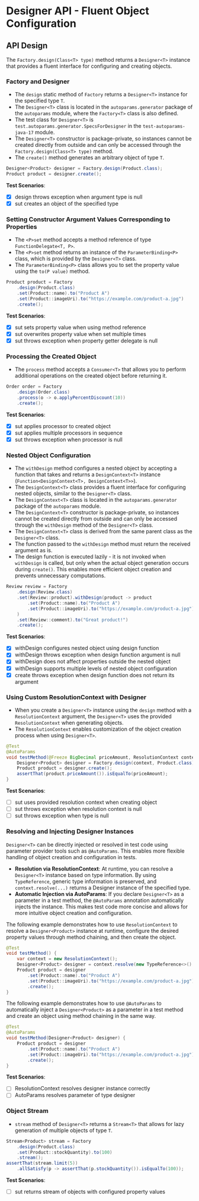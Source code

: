 # Designer API - Fluent Object Configuration

## API Design

The `Factory.design(Class<T> type)` method returns a `Designer<T>` instance that provides a fluent interface for configuring and creating objects.

### Factory and Designer<T>

- The `design` static method of `Factory` returns a `Designer<T>` instance for the specified type `T`.
- The `Designer<T>` class is located in the `autoparams.generator` package of the `autoparams` module, where the `Factory<T>` class is also defined.
- The test class for `Designer<T>` is `test.autoparams.generator.SpecsForDesigner` in the `test-autoparams-java-17` module.
- The `Designer<T>` constructor is package-private, so instances cannot be created directly from outside and can only be accessed through the `Factory.design(Class<T> type)` method.
- The `create()` method generates an arbitrary object of type `T`.

```java
Designer<Product> designer = Factory.design(Product.class);
Product product = designer.create();
```

**Test Scenarios**:

- [x] design throws exception when argument type is null
- [x] sut creates an object of the specified type

### Setting Constructor Argument Values Corresponding to Properties

- The `<P>set` method accepts a method reference of type `FunctionDelegate<T, P>`.
- The `<P>set` method returns an instance of the `ParameterBinding<P>` class, which is provided by the `Designer<T>` class.
- The `ParameterBinding<P>` class allows you to set the property value using the `to(P value)` method.

```java
Product product = Factory
    .design(Product.class)
    .set(Product::name).to("Product A")
    .set(Product::imageUri).to("https://example.com/product-a.jpg")
    .create();
```

**Test Scenarios**:

- [x] sut sets property value when using method reference
- [x] sut overwrites property value when set multiple times
- [x] sut throws exception when property getter delegate is null

### Processing the Created Object

- The `process` method accepts a `Consumer<T>` that allows you to perform additional operations on the created object before returning it.

```java
Order order = Factory
    .design(Order.class)
    .process(o -> o.applyPercentDiscount(10))
    .create();
```

**Test Scenarios**:

- [x] sut applies processor to created object
- [x] sut applies multiple processors in sequence
- [x] sut throws exception when processor is null

### Nested Object Configuration

- The `withDesign` method configures a nested object by accepting a function that takes and returns a `DesignContext<T>` instance (`Function<DesignContext<T>, DesignContext<T>>`).
- The `DesignContext<T>` class provides a fluent interface for configuring nested objects, similar to the `Designer<T>` class.
- The `DesignContext<T>` class is located in the `autoparams.generator` package of the `autoparams` module.
- The `DesignContext<T>` constructor is package-private, so instances cannot be created directly from outside and can only be accessed through the `withDesign` method of the `Designer<T>` class.
- The `DesignContext<T>` class is derived from the same parent class as the `Designer<T>` class.
- The function passed to the `withDesign` method must return the received argument as is.
- The design function is executed lazily - it is not invoked when `withDesign` is called, but only when the actual object generation occurs during `create()`. This enables more efficient object creation and prevents unnecessary computations.

```java
Review review = Factory
    .design(Review.class)
    .set(Review::product).withDesign(product -> product
        .set(Product::name).to("Product A")
        .set(Product::imageUri).to("https://example.com/product-a.jpg")
    )
    .set(Review::comment).to("Great product!")
    .create();
```

**Test Scenarios**:

- [x] withDesign configures nested object using design function
- [x] withDesign throws exception when design function argument is null
- [x] withDesign does not affect properties outside the nested object
- [x] withDesign supports multiple levels of nested object configuration
- [x] create throws exception when design function does not return its argument

### Using Custom ResolutionContext with Designer<T>

- When you create a `Designer<T>` instance using the `design` method with a `ResolutionContext` argument, the `Designer<T>` uses the provided `ResolutionContext` when generating objects.
- The `ResolutionContext` enables customization of the object creation process when using `Designer<T>`.

```java
@Test
@AutoParams
void testMethod(@Freeze BigDecimal priceAmount, ResolutionContext context) {
    Designer<Product> designer = Factory.design(context, Product.class);
    Product product = designer.create();
    assertThat(product.priceAmount()).isEqualTo(priceAmount);
}
```

**Test Scenarios**:

- [ ] sut uses provided resolution context when creating object
- [ ] sut throws exception when resolution context is null
- [ ] sut throws exception when type is null

### Resolving and Injecting Designer Instances

`Designer<T>` can be directly injected or resolved in test code using parameter provider tools such as `@AutoParams`. This enables more flexible handling of object creation and configuration in tests.

- **Resolution via ResolutionContext**: At runtime, you can resolve a `Designer<T>` instance based on type information. By using `TypeReference`, generic type information is preserved, and `context.resolve(...)` returns a Designer instance of the specified type.
- **Automatic Injection via AutoParams**: If you declare `Designer<T>` as a parameter in a test method, the `@AutoParams` annotation automatically injects the instance. This makes test code more concise and allows for more intuitive object creation and configuration.

The following example demonstrates how to use `ResolutionContext` to resolve a `Designer<Product>` instance at runtime, configure the desired property values through method chaining, and then create the object.

```java
@Test
void testMethod() {
    var context = new ResolutionContext();
    Designer<Product> designer = context.resolve(new TypeReference<>() { });
    Product product = designer
        .set(Product::name).to("Product A")
        .set(Product::imageUri).to("https://example.com/product-a.jpg")
        .create();
}
```

The following example demonstrates how to use `@AutoParams` to automatically inject a `Designer<Product>` as a parameter in a test method and create an object using method chaining in the same way.

```java
@Test
@AutoParams
void testMethod(Designer<Product> designer) {
    Product product = designer
        .set(Product::name).to("Product A")
        .set(Product::imageUri).to("https://example.com/product-a.jpg")
        .create();
}
```

**Test Scenarios**:

- [ ] ResolutionContext resolves designer instance correctly
- [ ] AutoParams resolves parameter of type designer

### Object Stream

- `stream` method of `Designer<T>` returns a `Stream<T>` that allows for lazy generation of multiple objects of type `T`.

```java
Stream<Product> stream = Factory
    .design(Product.class)
    .set(Product::stockQuantity).to(100)
    .stream();
assertThat(stream.limit(5))
    .allSatisfy(p -> assertThat(p.stockQuantity()).isEqualTo(100));
```

**Test Scenarios**:

- [ ] sut returns stream of objects with configured property values
